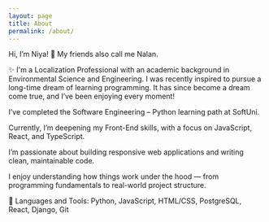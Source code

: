 ```yaml
---
layout: page
title: About
permalink: /about/
---
```


Hi, I’m Niya! 👋
My friends also call me Nalan.

✨ I'm a Localization Professional with an academic background in Environmental Science and Engineering.
I was recently inspired to pursue a long-time dream of learning programming. It has since become a dream come true, and I’ve been enjoying every moment!

I’ve completed the Software Engineering – Python learning path at SoftUni.

Currently, I’m deepening my Front-End skills, with a focus on JavaScript, React, and TypeScript.

I’m passionate about building responsive web applications and writing clean, maintainable code.

I enjoy understanding how things work under the hood — from programming fundamentals to real-world project structure.

🧰 Languages and Tools:
Python, JavaScript, HTML/CSS, PostgreSQL, React, Django, Git
